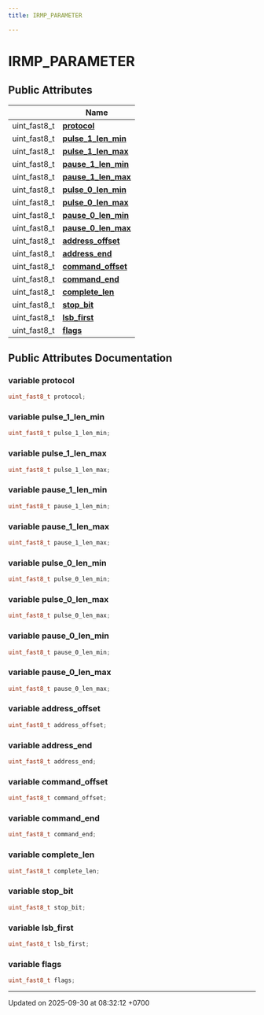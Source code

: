 ```yaml
---
title: IRMP_PARAMETER

---
```


# IRMP_PARAMETER





## Public Attributes

|                | Name           |
| -------------- | -------------- |
| uint_fast8_t | **[protocol](Classes/a00149.md#variable-protocol)**  |
| uint_fast8_t | **[pulse_1_len_min](Classes/a00149.md#variable-pulse-1-len-min)**  |
| uint_fast8_t | **[pulse_1_len_max](Classes/a00149.md#variable-pulse-1-len-max)**  |
| uint_fast8_t | **[pause_1_len_min](Classes/a00149.md#variable-pause-1-len-min)**  |
| uint_fast8_t | **[pause_1_len_max](Classes/a00149.md#variable-pause-1-len-max)**  |
| uint_fast8_t | **[pulse_0_len_min](Classes/a00149.md#variable-pulse-0-len-min)**  |
| uint_fast8_t | **[pulse_0_len_max](Classes/a00149.md#variable-pulse-0-len-max)**  |
| uint_fast8_t | **[pause_0_len_min](Classes/a00149.md#variable-pause-0-len-min)**  |
| uint_fast8_t | **[pause_0_len_max](Classes/a00149.md#variable-pause-0-len-max)**  |
| uint_fast8_t | **[address_offset](Classes/a00149.md#variable-address-offset)**  |
| uint_fast8_t | **[address_end](Classes/a00149.md#variable-address-end)**  |
| uint_fast8_t | **[command_offset](Classes/a00149.md#variable-command-offset)**  |
| uint_fast8_t | **[command_end](Classes/a00149.md#variable-command-end)**  |
| uint_fast8_t | **[complete_len](Classes/a00149.md#variable-complete-len)**  |
| uint_fast8_t | **[stop_bit](Classes/a00149.md#variable-stop-bit)**  |
| uint_fast8_t | **[lsb_first](Classes/a00149.md#variable-lsb-first)**  |
| uint_fast8_t | **[flags](Classes/a00149.md#variable-flags)**  |

## Public Attributes Documentation

### variable protocol

```cpp
uint_fast8_t protocol;
```


### variable pulse_1_len_min

```cpp
uint_fast8_t pulse_1_len_min;
```


### variable pulse_1_len_max

```cpp
uint_fast8_t pulse_1_len_max;
```


### variable pause_1_len_min

```cpp
uint_fast8_t pause_1_len_min;
```


### variable pause_1_len_max

```cpp
uint_fast8_t pause_1_len_max;
```


### variable pulse_0_len_min

```cpp
uint_fast8_t pulse_0_len_min;
```


### variable pulse_0_len_max

```cpp
uint_fast8_t pulse_0_len_max;
```


### variable pause_0_len_min

```cpp
uint_fast8_t pause_0_len_min;
```


### variable pause_0_len_max

```cpp
uint_fast8_t pause_0_len_max;
```


### variable address_offset

```cpp
uint_fast8_t address_offset;
```


### variable address_end

```cpp
uint_fast8_t address_end;
```


### variable command_offset

```cpp
uint_fast8_t command_offset;
```


### variable command_end

```cpp
uint_fast8_t command_end;
```


### variable complete_len

```cpp
uint_fast8_t complete_len;
```


### variable stop_bit

```cpp
uint_fast8_t stop_bit;
```


### variable lsb_first

```cpp
uint_fast8_t lsb_first;
```


### variable flags

```cpp
uint_fast8_t flags;
```


-------------------------------

Updated on 2025-09-30 at 08:32:12 +0700